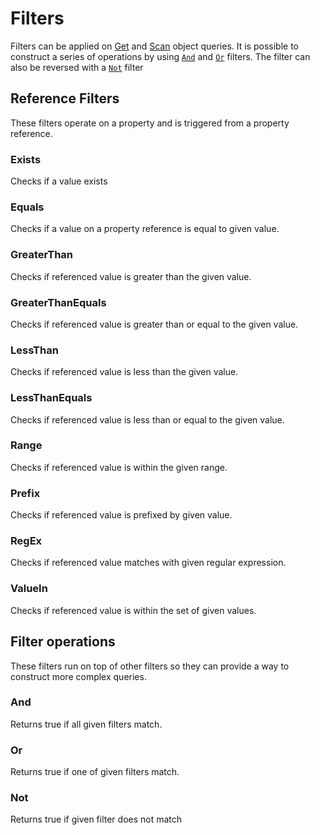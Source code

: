 # Filters

Filters can be applied on [Get](query.md#get) and [Scan](query.md#scan) object
queries. It is possible to construct a series of operations by using [`And`](#and)
and [`Or`](#or) filters. The filter can also be reversed with a [`Not`](#not)
filter

## Reference Filters
These filters operate on a property and is triggered from a property reference.

### Exists
Checks if a value exists

### Equals
Checks if a value on a property reference is equal to given value.

### GreaterThan
Checks if referenced value is greater than the given value.

### GreaterThanEquals
Checks if referenced value is greater than or equal to the given value.

### LessThan
Checks if referenced value is less than the given value.

### LessThanEquals
Checks if referenced value is less than or equal to the given value.

### Range
Checks if referenced value is within the given range.

### Prefix
Checks if referenced value is prefixed by given value.

### RegEx
Checks if referenced value matches with given regular expression.

### ValueIn
Checks if referenced value is within the set of given values.

## Filter operations
These filters run on top of other filters so they can provide a way to 
construct more complex queries.

### And
Returns true if all given filters match.

### Or
Returns true if one of given filters match.

### Not
Returns true if given filter does not match
